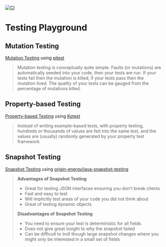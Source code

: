 [![CI](https://github.com/rogervinas/testing-playground/actions/workflows/gradle.yml/badge.svg)](https://github.com/rogervinas/testing-playground/actions/workflows/gradle.yml)

# Testing Playground

## Mutation Testing

[Mutation Testing](mutation-testing/src/test/kotlin/org/testingplayground/MyImplTest.kt) using [pitest](https://pitest.org/)

> Mutation testing is conceptually quite simple.
> Faults (or mutations) are automatically seeded into your code, then your tests are run. If your tests fail then the mutation is killed, if your tests pass then the mutation lived.
> The quality of your tests can be gauged from the percentage of mutations killed.

## Property-based Testing

[Property-based Testing](property-based-testing/src/test/kotlin/PropertyBasedTesting.kt) using [Kotest](https://kotest.io/docs/proptest/property-based-testing.html)

> Instead of writing example-based tests, with property testing,
> hundreds or thousands of values are fed into the same test,
> and the values are (usually) randomly generated by your property test framework

## Snapshot Testing

[Snapshot Testing](snapshot-testing/src/test/kotlin/SnapshotTesting.kt) using [origin-energy/java-snapshot-testing](https://github.com/origin-energy/java-snapshot-testing)

> **Advantages of Snapshot Testing**
> * Great for testing JSON interfaces ensuring you don't break clients
> * Fast and easy to test
> * Will implicitly test areas of your code you did not think about
> * Great of testing dynamic objects
>
> **Disadvantages of Snapshot Testing**
> * You need to ensure your test is deterministic for all fields
> * Does not give great insight to why the snapshot failed
> * Can be difficult to troll though large snapshot changes where you might only be interested in a small set of fields
